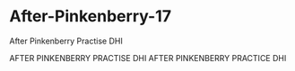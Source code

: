 # After-Pinkenberry-17

After Pinkenberry Practise DHI

AFTER PINKENBERRY PRACTISE DHI AFTER PINKENBERRY PRACTICE DHI
